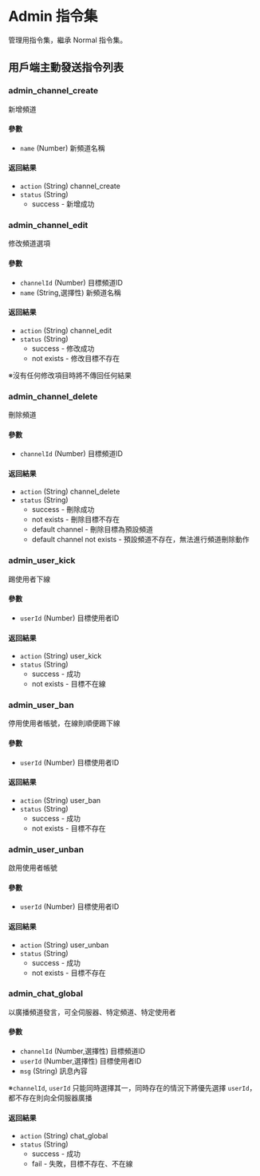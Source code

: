 # Admin 指令集
管理用指令集，繼承 Normal 指令集。
## 用戶端主動發送指令列表
### admin_channel_create
新增頻道
#### 參數
* `name` (Number) 新頻道名稱

#### 返回結果
* `action` (String) channel_create
* `status` (String)
	* success - 新增成功

### admin_channel_edit
修改頻道選項
#### 參數
* `channelId` (Number) 目標頻道ID
* `name` (String,選擇性) 新頻道名稱

#### 返回結果
* `action` (String) channel_edit
* `status` (String)
	* success - 修改成功
	* not exists - 修改目標不存在

※沒有任何修改項目時將不傳回任何結果

### admin_channel_delete
刪除頻道
#### 參數
* `channelId` (Number) 目標頻道ID

#### 返回結果
* `action` (String) channel_delete
* `status` (String)
	* success - 刪除成功
	* not exists - 刪除目標不存在
	* default channel - 刪除目標為預設頻道
	* default channel not exists - 預設頻道不存在，無法進行頻道刪除動作

### admin_user_kick
踢使用者下線
#### 參數
* `userId` (Number) 目標使用者ID

#### 返回結果
* `action` (String) user_kick
* `status` (String)
	* success - 成功
	* not exists - 目標不在線

### admin_user_ban
停用使用者帳號，在線則順便踢下線
#### 參數
* `userId` (Number) 目標使用者ID

#### 返回結果
* `action` (String) user_ban
* `status` (String)
	* success - 成功
	* not exists - 目標不存在

### admin_user_unban
啟用使用者帳號
#### 參數
* `userId` (Number) 目標使用者ID

#### 返回結果
* `action` (String) user_unban
* `status` (String)
	* success - 成功
	* not exists - 目標不存在

### admin_chat_global
以廣播頻道發言，可全伺服器、特定頻道、特定使用者
#### 參數
* `channelId` (Number,選擇性) 目標頻道ID
* `userId` (Number,選擇性) 目標使用者ID
* `msg` (String) 訊息內容

※`channelId`, `userId` 只能同時選擇其一，同時存在的情況下將優先選擇 `userId`，都不存在則向全伺服器廣播
#### 返回結果
* `action` (String) chat_global
* `status` (String)
	* success - 成功
	* fail - 失敗，目標不存在、不在線